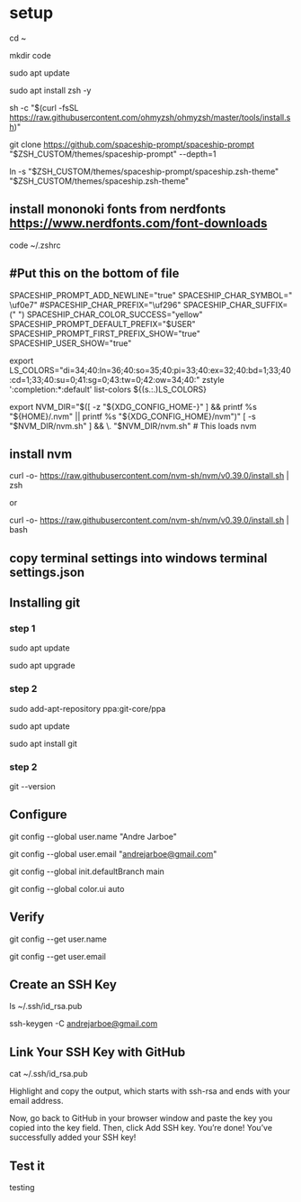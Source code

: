 # setup

cd ~

mkdir code

sudo apt update

sudo apt install zsh -y

sh -c "$(curl -fsSL https://raw.githubusercontent.com/ohmyzsh/ohmyzsh/master/tools/install.sh)"


git clone https://github.com/spaceship-prompt/spaceship-prompt "$ZSH_CUSTOM/themes/spaceship-prompt" --depth=1

ln -s "$ZSH_CUSTOM/themes/spaceship-prompt/spaceship.zsh-theme" "$ZSH_CUSTOM/themes/spaceship.zsh-theme" 

## install mononoki fonts from nerdfonts https://www.nerdfonts.com/font-downloads


code ~/.zshrc

## #Put this on the bottom of file
SPACESHIP_PROMPT_ADD_NEWLINE="true" 
SPACESHIP_CHAR_SYMBOL=" \uf0e7" 
#SPACESHIP_CHAR_PREFIX="\uf296" 
SPACESHIP_CHAR_SUFFIX=(" ") 
SPACESHIP_CHAR_COLOR_SUCCESS="yellow" 
SPACESHIP_PROMPT_DEFAULT_PREFIX="$USER" 
SPACESHIP_PROMPT_FIRST_PREFIX_SHOW="true" 
SPACESHIP_USER_SHOW="true"

export LS_COLORS="di=34;40:ln=36;40:so=35;40:pi=33;40:ex=32;40:bd=1;33;40:cd=1;33;40:su=0;41:sg=0;43:tw=0;42:ow=34;40:"
zstyle ':completion:*:default' list-colors ${(s.:.)LS_COLORS}

export NVM_DIR="$([ -z "${XDG_CONFIG_HOME-}" ] && printf %s "${HOME}/.nvm" || printf %s "${XDG_CONFIG_HOME}/nvm")"
[ -s "$NVM_DIR/nvm.sh" ] && \. "$NVM_DIR/nvm.sh" # This loads nvm

## install nvm
curl -o- https://raw.githubusercontent.com/nvm-sh/nvm/v0.39.0/install.sh | zsh

or

curl -o- https://raw.githubusercontent.com/nvm-sh/nvm/v0.39.0/install.sh | bash



## copy terminal settings into windows terminal settings.json 

## Installing git

### step 1
sudo apt update

sudo apt upgrade


### step 2
sudo add-apt-repository ppa:git-core/ppa

sudo apt update

sudo apt install git

### step 2
git --version

## Configure
git config --global user.name "Andre Jarboe"

git config --global user.email "andrejarboe@gmail.com"

git config --global init.defaultBranch main

git config --global color.ui auto

## Verify
git config --get user.name

git config --get user.email

## Create an SSH Key
ls ~/.ssh/id_rsa.pub

ssh-keygen -C andrejarboe@gmail.com

##  Link Your SSH Key with GitHub

cat ~/.ssh/id_rsa.pub

Highlight and copy the output, which starts with ssh-rsa and ends with your email address.

Now, go back to GitHub in your browser window and paste the key you copied into the key field. Then, click Add SSH key. You’re done! You’ve successfully added your SSH key!

## Test it

testing